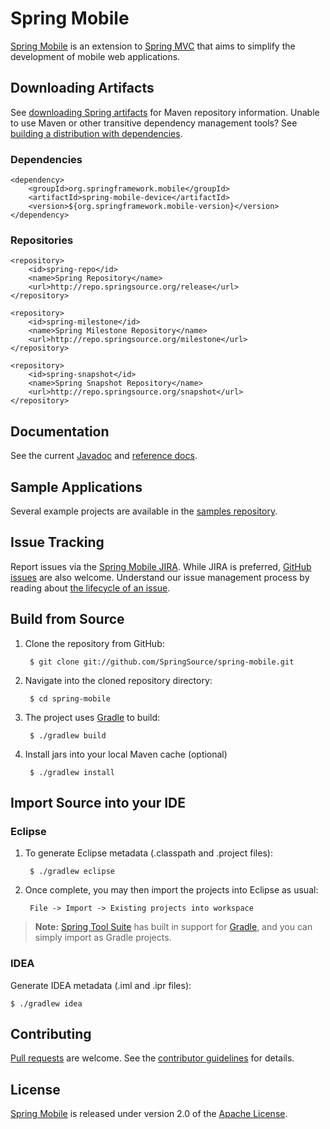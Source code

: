 # Spring Mobile

[Spring Mobile] is an extension to [Spring MVC] that aims to simplify the development of mobile web applications.


## Downloading Artifacts

See [downloading Spring artifacts] for Maven repository information. Unable to use Maven or other transitive dependency management tools? See [building a distribution with dependencies].

### Dependencies

	<dependency>
	    <groupId>org.springframework.mobile</groupId>
	    <artifactId>spring-mobile-device</artifactId>
	    <version>${org.springframework.mobile-version}</version>
	</dependency>

### Repositories

	<repository>
		<id>spring-repo</id>
		<name>Spring Repository</name>
		<url>http://repo.springsource.org/release</url>
	</repository>	
		
	<repository>
		<id>spring-milestone</id>
		<name>Spring Milestone Repository</name>
		<url>http://repo.springsource.org/milestone</url>
	</repository>
	
	<repository>
		<id>spring-snapshot</id>
		<name>Spring Snapshot Repository</name>
		<url>http://repo.springsource.org/snapshot</url>
	</repository>


## Documentation

See the current [Javadoc] and [reference docs].


## Sample Applications

Several example projects are available in the [samples repository].


## Issue Tracking

Report issues via the [Spring Mobile JIRA]. While JIRA is preferred, [GitHub issues] are also welcome. Understand our issue management process by reading about [the lifecycle of an issue].


## Build from Source

1. Clone the repository from GitHub:

		$ git clone git://github.com/SpringSource/spring-mobile.git

2. Navigate into the cloned repository directory:

		$ cd spring-mobile

3. The project uses [Gradle] to build:

		$ ./gradlew build
		
4. Install jars into your local Maven cache (optional)

		$ ./gradlew install


## Import Source into your IDE

### Eclipse

1. To generate Eclipse metadata (.classpath and .project files):

		$ ./gradlew eclipse

2. Once complete, you may then import the projects into Eclipse as usual:

		File -> Import -> Existing projects into workspace

> **Note:** [Spring Tool Suite] has built in support for [Gradle], and you can simply import as Gradle projects.

### IDEA

Generate IDEA metadata (.iml and .ipr files):

	$ ./gradlew idea


## Contributing

[Pull requests] are welcome. See the [contributor guidelines] for details.


## License

[Spring Mobile] is released under version 2.0 of the [Apache License](http://www.apache.org/licenses/LICENSE-2.0).


[Spring Mobile]: http://www.springsource.org/spring-mobile
[Spring MVC]: http://static.springsource.org/spring/docs/current/spring-framework-reference/html/mvc.html
[downloading Spring artifacts]: https://github.com/SpringSource/spring-framework/wiki/Downloading-Spring-artifacts
[building a distribution with dependencies]: https://github.com/SpringSource/spring-framework/wiki/Building-a-distribution-with-dependencies
[Javadoc]: http://static.springsource.org/spring-mobile/docs/current/api/
[reference docs]: http://static.springsource.org/spring-mobile/docs/current/reference/html/
[samples repository]: https://github.com/SpringSource/spring-mobile-samples
[Spring Mobile JIRA]: http://jira.springsource.org/browse/MOBILE
[GitHub issues]: https://github.com/SpringSource/spring-mobile/issues?direction=desc&sort=created&state=open
[the lifecycle of an issue]: https://github.com/cbeams/spring-framework/wiki/The-Lifecycle-of-an-Issue
[Gradle]: http://gradle.org
[Spring Tool Suite]: http://www.springsource.com/developer/sts
[Pull requests]: http://help.github.com/send-pull-requests
[contributor guidelines]: https://github.com/SpringSource/spring-mobile/wiki/Contributor-Guidelines

